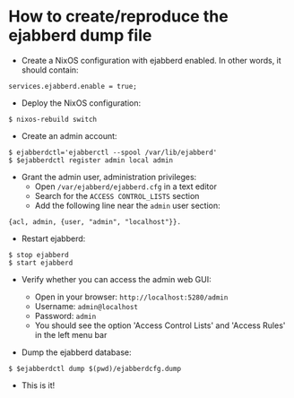 How to create/reproduce the ejabberd dump file
==============================================
- Create a NixOS configuration with ejabberd enabled. In other words, it should contain:

```
services.ejabberd.enable = true;
```

- Deploy the NixOS configuration:

```
$ nixos-rebuild switch
```

- Create an admin account:

```
$ ejabberdctl='ejabberctl --spool /var/lib/ejabberd'
$ $ejabberdctl register admin local admin
```

- Grant the admin user, administration privileges:
  * Open `/var/ejabberd/ejabberd.cfg` in a text editor
  * Search for the `ACCESS CONTROL_LISTS` section
  * Add the following line near the `admin` user section:

```
{acl, admin, {user, "admin", "localhost"}}.
```

- Restart ejabberd:

```
$ stop ejabberd
$ start ejabberd
```

- Verify whether you can access the admin web GUI:
  * Open in your browser: `http://localhost:5280/admin`
  * Username: `admin@localhost`
  * Password: `admin`
  * You should see the option 'Access Control Lists' and 'Access Rules' in the left menu bar

- Dump the ejabberd database:

```
$ $ejabberdctl dump $(pwd)/ejabberdcfg.dump
```

- This is it!
